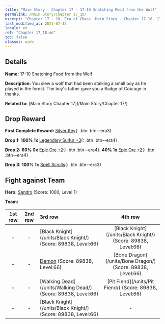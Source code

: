 ```yaml
---
title: "Main Story - Chapter 17 - 17-10 Snatching Food from the Wolf"
permalink: /Main Story/Chapter 17_10/
excerpt: "Chapter 17 - 10. Era of Chaos  Main Story - Chapter 17_10. 17-10 Snatching Food from the Wolf"
last_modified_at: 2021-07-13
locale: en
ref: "Chapter 17_10.md"
toc: false
classes: wide
---
```


## Details

 **Name:** 17-10 Snatching Food from the Wolf

 **Description:** You slew a wolf that had been stalking a small boy as he played in the forest. The boy's father gave you a Badge of Courage in thanks.

 **Related to:** [Main Story Chapter 17](/Main Story/Chapter 17/)

## Drop Reward

 **First Complete Reward:** [Silver Key](/Items/con_693/){: .btn .btn--era3}

 **Drop 1:** **100% 1x** [Legendary Sulfur +3](/Items/mat_57/){: .btn .btn--era4}

 **Drop 2:** **60% 0x** [Epic Ore +2](/Items/mat_47/){: .btn .btn--era4}, **40% 1x** [Epic Ore +2](/Items/mat_47/){: .btn .btn--era4}

 **Drop 3:** **100% 1x** [Spell Scrolls](/Items/con_694/){: .btn .btn--era3}


## Fight against Team
 **Hero:** [Sandro](/heroes/Sandro/) (Score: 1000, Level:1)

 **Team:**


  | 1st row | 2nd row | 3rd row | 4th row |
  |:----:|:----:|:----|:----:|
  | - | - | [Black Knight](/units/Black Knight/) (Score: 89838, Level:66)  | [Black Knight](/units/Black Knight/) (Score: 89838, Level:66)  |
  | - | - | [Demon](/units/Demon/) (Score: 89838, Level:66)  | [Bone Dragon](/units/Bone Dragon/) (Score: 89838, Level:66)  |
  | - | - | [Walking Dead](/units/Walking Dead/) (Score: 89838, Level:66)  | [Pit Fiend](/units/Pit Fiend/) (Score: 89838, Level:66)  |
  | - | - | [Black Knight](/units/Black Knight/) (Score: 89838, Level:66)  | - |


